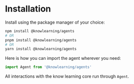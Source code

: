 # Installation

Install using the package manager of your choice:

```sh
npm install @knowlearning/agents
# OR
pnpm install @knowlearning/agents
# OR
yarn install @knowlearning/agents
```

Here is how you can import the agent wherever you need:

```js
import Agent from '@knowlearning/agents'
```

All interactions with the know learning core run through ```Agent```.
